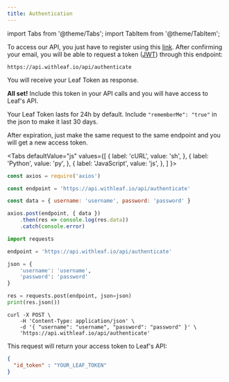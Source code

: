 ```yaml
---
title: Authentication
---
```


import Tabs from '@theme/Tabs';
import TabItem from '@theme/TabItem';

To access our API, you just have to register using this [link][register]. After
confirming your email, you will be able to request a token ([JWT][jwt]) through
this endpoint:

```
https://api.withleaf.io/api/authenticate
```

You will receive your Leaf Token as response.

**All set!** Include this token in your API calls and you will have access to
Leaf's API.

Your Leaf Token lasts for 24h by default. Include `"rememberMe": "true"` in the
json to make it last 30 days.

After expiration, just make the same request to the same endpoint and you will
get a new access token.

<Tabs
  defaultValue="js"
  values={[
    { label: 'cURL', value: 'sh', },
    { label: 'Python', value: 'py', },
    { label: 'JavaScript', value: 'js', },
  ]
}>
  <TabItem value="js">

  ```js
  const axios = require('axios')

  const endpoint = 'https://api.withleaf.io/api/authenticate'

  const data = { username: 'username', password: 'password' }

  axios.post(endpoint, { data })
      .then(res => console.log(res.data))
      .catch(console.error)
  ```

  </TabItem>
  <TabItem value="py">

  ```py
  import requests

  endpoint = 'https://api.withleaf.io/api/authenticate'

  json = {
      'username': 'username',
      'password': 'password'
  }

  res = requests.post(endpoint, json=json)
  print(res.json())
  ```

  </TabItem>
  <TabItem value="sh">

  ```shell
  curl -X POST \
      -H 'Content-Type: application/json' \
      -d '{ "username": "username", "password": "password" }' \
      'https://api.withleaf.io/api/authenticate'
  ```

  </TabItem>
</Tabs>

This request will return your access token to Leaf's API:

```json
{
  "id_token" : "YOUR_LEAF_TOKEN"
}
```

[register]: https://leafagriculture.com.br/registration/
[jwt]: https://tools.ietf.org/html/rfc7519
